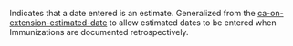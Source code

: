 <!--- Text entered into this file will appear at the top of the profiles page before the Formal Views of the profile content. -->

Indicates that a date entered is an estimate.  Generalized from the [ca-on-extension-estimated-date](https://simplifier.net/DigitalHealthImmuniz/ca-on-extension-estimated-date) to allow estimated dates to be entered when Immunizations are documented retrospectively.
